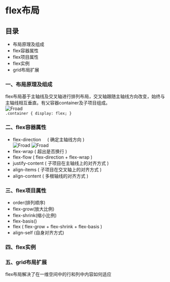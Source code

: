 # flex布局

## 目录
* 布局原理及组成
* flex容器属性
* flex项目属性
* flex实例
* grid布局扩展

### 一、布局原理及组成

flex布局基于主轴线及交叉轴进行排列布局，交叉轴跟随主轴线方向改变，始终与主轴线相互垂直。有父容器container及子项目组成。<br>
![Froad](https://www.w3.org/TR/css-flexbox-1/images/flex-direction-terms.svg)<br>
``
.container {
    display: flex;
}
``

### 二、flex容器属性
* flex-direction      ( 确定主轴线方向 )<br>
![Froad](https://pawellin.github.io/css-layout/img/row.png)
![Froad](https://pawellin.github.io/css-layout/img/row.png)
* flex-wrap ( 超出是否换行 )<br>
* flex-flow ( flex-direction + flex-wrap )
* justify-content   ( 子项目在主轴线上的对齐方式 )<br>
* align-items   ( 子项目在交叉轴上的对齐方式 )
* align-content ( 多根轴线的对齐方式 )

### 三、flex项目属性
* order(排列顺序)
* flex-grow(放大比例)
* flex-shrink(缩小比例)
* flex-basis()
* flex ( flex-grow + flex-shrink + flex-basis )
* align-self (自身对齐方式)

### 四、flex实例

### 五、grid布局扩展
flex布局解决了在一维空间中的行和列中内容如何适应


